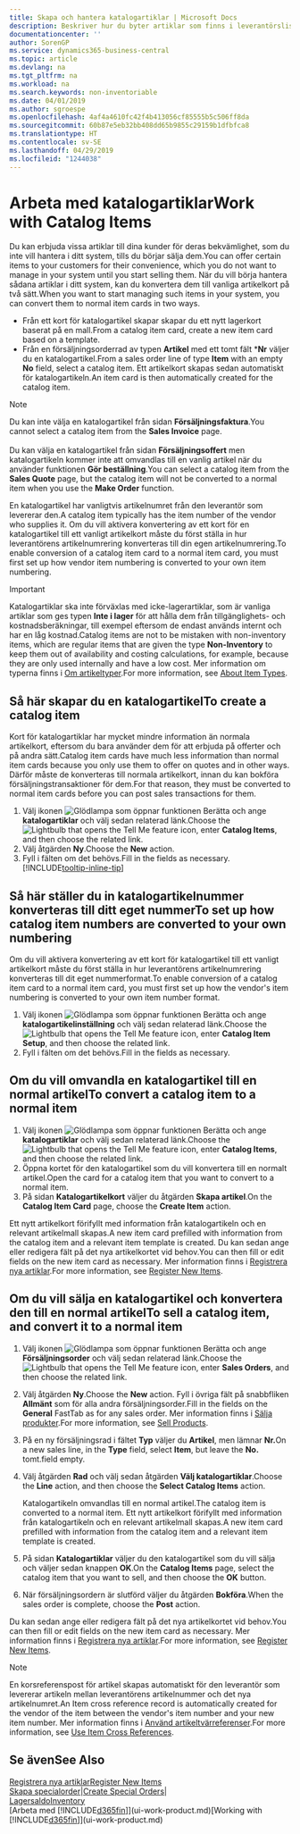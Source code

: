 ```yaml
---
title: Skapa och hantera katalogartiklar | Microsoft Docs
description: Beskriver hur du byter artiklar som finns i leverantörslistan av artiklar, men inte i listan med poster.
documentationcenter: ''
author: SorenGP
ms.service: dynamics365-business-central
ms.topic: article
ms.devlang: na
ms.tgt_pltfrm: na
ms.workload: na
ms.search.keywords: non-inventoriable
ms.date: 04/01/2019
ms.author: sgroespe
ms.openlocfilehash: 4af4a4610fc42f4b413056cf85555b5c506ff8da
ms.sourcegitcommit: 60b87e5eb32bb408dd65b9855c29159b1dfbfca8
ms.translationtype: HT
ms.contentlocale: sv-SE
ms.lasthandoff: 04/29/2019
ms.locfileid: "1244038"
---
```

# <a name="work-with-catalog-items"></a><span data-ttu-id="935a8-103">Arbeta med katalogartiklar</span><span class="sxs-lookup"><span data-stu-id="935a8-103">Work with Catalog Items</span></span>
<span data-ttu-id="935a8-104">Du kan erbjuda vissa artiklar till dina kunder för deras bekvämlighet, som du inte vill hantera i ditt system, tills du börjar sälja dem.</span><span class="sxs-lookup"><span data-stu-id="935a8-104">You can offer certain items to your customers for their convenience, which you do not want to manage in your system until you start selling them.</span></span> <span data-ttu-id="935a8-105">När du vill börja hantera sådana artiklar i ditt system, kan du konvertera dem till vanliga artikelkort på två sätt.</span><span class="sxs-lookup"><span data-stu-id="935a8-105">When you want to start managing such items in your system, you can convert them to normal item cards in two ways.</span></span>

* <span data-ttu-id="935a8-106">Från ett kort för katalogartikel skapar skapar du ett nytt lagerkort baserat på en mall.</span><span class="sxs-lookup"><span data-stu-id="935a8-106">From a catalog item card, create a new item card based on a template.</span></span>
* <span data-ttu-id="935a8-107">Från en försäljningsorderrad av typen **Artikel** med ett tomt fält \***Nr** väljer du en katalogartikel.</span><span class="sxs-lookup"><span data-stu-id="935a8-107">From a sales order line of type **Item** with an empty **No** field, select a catalog item.</span></span> <span data-ttu-id="935a8-108">Ett artikelkort skapas sedan automatiskt för katalogartikeln.</span><span class="sxs-lookup"><span data-stu-id="935a8-108">An item card is then automatically created for the catalog item.</span></span>

> [!NOTE]  
> <span data-ttu-id="935a8-109">Du kan inte välja en katalogartikel från sidan **Försäljningsfaktura**.</span><span class="sxs-lookup"><span data-stu-id="935a8-109">You cannot select a catalog item from the **Sales Invoice** page.</span></span><br /><br />
> <span data-ttu-id="935a8-110">Du kan välja en katalogartikel från sidan **Försäljningsoffert** men katalogartikeln kommer inte att omvandlas till en vanlig artikel när du använder funktionen **Gör beställning**.</span><span class="sxs-lookup"><span data-stu-id="935a8-110">You can select a catalog item from the **Sales Quote** page, but the catalog item will not be converted to a normal item when you use the **Make Order** function.</span></span>

<span data-ttu-id="935a8-111">En katalogartikel har vanligtvis artikelnumret från den leverantör som levererar den.</span><span class="sxs-lookup"><span data-stu-id="935a8-111">A catalog item typically has the item number of the vendor who supplies it.</span></span> <span data-ttu-id="935a8-112">Om du vill aktivera konvertering av ett kort för en katalogartikel till ett vanligt artikelkort måste du först ställa in hur leverantörens artikelnumrering konverteras till din egen artikelnumrering.</span><span class="sxs-lookup"><span data-stu-id="935a8-112">To enable conversion of a catalog item card to a normal item card, you must first set up how vendor item numbering is converted to your own item numbering.</span></span>   

> [!Important]
> <span data-ttu-id="935a8-113">Katalogartiklar ska inte förväxlas med icke-lagerartiklar, som är vanliga artiklar som ges typen **Inte i lager** för att hålla dem från tillgänglighets- och kostnadsberäkningar, till exempel eftersom de endast används internt och har en låg kostnad.</span><span class="sxs-lookup"><span data-stu-id="935a8-113">Catalog items are not to be mistaken with non-inventory items, which are regular items that are given the type **Non-Inventory** to keep them out of availability and costing calculations, for example, because they are only used internally and have a low cost.</span></span> <span data-ttu-id="935a8-114">Mer information om typerna finns i [Om artikeltyper](inventory-about-item-types.md).</span><span class="sxs-lookup"><span data-stu-id="935a8-114">For more information, see [About Item Types](inventory-about-item-types.md).</span></span>

## <a name="to-create-a-catalog-item"></a><span data-ttu-id="935a8-115">Så här skapar du en katalogartikel</span><span class="sxs-lookup"><span data-stu-id="935a8-115">To create a catalog item</span></span>
<span data-ttu-id="935a8-116">Kort för katalogartiklar har mycket mindre information än normala artikelkort, eftersom du bara använder dem för att erbjuda på offerter och på andra sätt.</span><span class="sxs-lookup"><span data-stu-id="935a8-116">Catalog item cards have much less information than normal item cards because you only use them to offer on quotes and in other ways.</span></span> <span data-ttu-id="935a8-117">Därför måste de konverteras till normala artikelkort, innan du kan bokföra försäljningstransaktioner för dem.</span><span class="sxs-lookup"><span data-stu-id="935a8-117">For that reason, they must be converted to normal item cards before you can post sales transactions for them.</span></span>

1. <span data-ttu-id="935a8-118">Välj ikonen ![Glödlampa som öppnar funktionen Berätta](media/ui-search/search_small.png "Glödlampa som öppnar funktionen Berätta") och ange **katalogartiklar** och välj sedan relaterad länk.</span><span class="sxs-lookup"><span data-stu-id="935a8-118">Choose the ![Lightbulb that opens the Tell Me feature](media/ui-search/search_small.png "Tell me what you want to do") icon, enter **Catalog Items**, and then choose the related link.</span></span>
2. <span data-ttu-id="935a8-119">Välj åtgärden **Ny**.</span><span class="sxs-lookup"><span data-stu-id="935a8-119">Choose the **New** action.</span></span>
3. <span data-ttu-id="935a8-120">Fyll i fälten om det behövs.</span><span class="sxs-lookup"><span data-stu-id="935a8-120">Fill in the fields as necessary.</span></span> [!INCLUDE[tooltip-inline-tip](includes/tooltip-inline-tip_md.md)]

## <a name="to-set-up-how-catalog-item-numbers-are-converted-to-your-own-numbering"></a><span data-ttu-id="935a8-121">Så här ställer du in katalogartikelnummer konverteras till ditt eget nummer</span><span class="sxs-lookup"><span data-stu-id="935a8-121">To set up how catalog item numbers are converted to your own numbering</span></span>
<span data-ttu-id="935a8-122">Om du vill aktivera konvertering av ett kort för katalogartikel till ett vanligt artikelkort måste du först ställa in hur leverantörens artikelnumrering konverteras till dit eget nummerformat.</span><span class="sxs-lookup"><span data-stu-id="935a8-122">To enable conversion of a catalog item card to a normal item card, you must first set up how the vendor's item numbering is converted to your own item number format.</span></span>

1. <span data-ttu-id="935a8-123">Välj ikonen ![Glödlampa som öppnar funktionen Berätta](media/ui-search/search_small.png "Glödlampa som öppnar funktionen Berätta") och ange **katalogartikelinställning** och välj sedan relaterad länk.</span><span class="sxs-lookup"><span data-stu-id="935a8-123">Choose the ![Lightbulb that opens the Tell Me feature](media/ui-search/search_small.png "Tell me what you want to do") icon, enter **Catalog Item Setup**, and then choose the related link.</span></span>
2. <span data-ttu-id="935a8-124">Fyll i fälten om det behövs.</span><span class="sxs-lookup"><span data-stu-id="935a8-124">Fill in the fields as necessary.</span></span>

## <a name="to-convert-a-catalog-item-to-a-normal-item"></a><span data-ttu-id="935a8-125">Om du vill omvandla en katalogartikel till en normal artikel</span><span class="sxs-lookup"><span data-stu-id="935a8-125">To convert a catalog item to a normal item</span></span>
1. <span data-ttu-id="935a8-126">Välj ikonen ![Glödlampa som öppnar funktionen Berätta](media/ui-search/search_small.png "Glödlampa som öppnar funktionen Berätta") och ange **katalogartiklar** och välj sedan relaterad länk.</span><span class="sxs-lookup"><span data-stu-id="935a8-126">Choose the ![Lightbulb that opens the Tell Me feature](media/ui-search/search_small.png "Tell me what you want to do") icon, enter **Catalog Items**, and then choose the related link.</span></span>
2. <span data-ttu-id="935a8-127">Öppna kortet för den katalogartikel som du vill konvertera till en normalt artikel.</span><span class="sxs-lookup"><span data-stu-id="935a8-127">Open the card for a catalog item that you want to convert to a normal item.</span></span>
3. <span data-ttu-id="935a8-128">På sidan **Katalogartikelkort** väljer du åtgärden **Skapa artikel**.</span><span class="sxs-lookup"><span data-stu-id="935a8-128">On the **Catalog Item Card** page, choose the **Create Item** action.</span></span>

<span data-ttu-id="935a8-129">Ett nytt artikelkort förifyllt med information från katalogartikeln och en relevant artikelmall skapas.</span><span class="sxs-lookup"><span data-stu-id="935a8-129">A new item card prefilled with information from the catalog item and a relevant item template is created.</span></span> <span data-ttu-id="935a8-130">Du kan sedan ange eller redigera fält på det nya artikelkortet vid behov.</span><span class="sxs-lookup"><span data-stu-id="935a8-130">You can then fill or edit fields on the new item card as necessary.</span></span> <span data-ttu-id="935a8-131">Mer information finns i [Registrera nya artiklar](inventory-how-register-new-items.md).</span><span class="sxs-lookup"><span data-stu-id="935a8-131">For more information, see [Register New Items](inventory-how-register-new-items.md).</span></span>

## <a name="to-sell-a-catalog-item-and-convert-it-to-a-normal-item"></a><span data-ttu-id="935a8-132">Om du vill sälja en katalogartikel och konvertera den till en normal artikel</span><span class="sxs-lookup"><span data-stu-id="935a8-132">To sell a catalog item, and convert it to a normal item</span></span>
1. <span data-ttu-id="935a8-133">Välj ikonen ![Glödlampa som öppnar funktionen Berätta](media/ui-search/search_small.png "Glödlampa som öppnar funktionen Berätta") och ange **Försäljningsorder** och välj sedan relaterad länk.</span><span class="sxs-lookup"><span data-stu-id="935a8-133">Choose the ![Lightbulb that opens the Tell Me feature](media/ui-search/search_small.png "Tell me what you want to do") icon, enter **Sales Orders**, and then choose the related link.</span></span>
2. <span data-ttu-id="935a8-134">Välj åtgärden **Ny**.</span><span class="sxs-lookup"><span data-stu-id="935a8-134">Choose the **New** action.</span></span> <span data-ttu-id="935a8-135">Fyll i övriga fält på snabbfliken **Allmänt** som för alla andra försäljningsorder.</span><span class="sxs-lookup"><span data-stu-id="935a8-135">Fill in the fields on the **General** FastTab as for any sales order.</span></span> <span data-ttu-id="935a8-136">Mer information finns i [Sälja produkter](sales-how-sell-products.md).</span><span class="sxs-lookup"><span data-stu-id="935a8-136">For more information, see [Sell Products](sales-how-sell-products.md).</span></span>
3. <span data-ttu-id="935a8-137">På en ny försäljningsrad i fältet **Typ** väljer du **Artikel**, men lämnar **Nr.**</span><span class="sxs-lookup"><span data-stu-id="935a8-137">On a new sales line, in the **Type** field, select **Item**, but leave the **No.**</span></span> <span data-ttu-id="935a8-138">tomt.</span><span class="sxs-lookup"><span data-stu-id="935a8-138">field empty.</span></span>
4. <span data-ttu-id="935a8-139">Välj åtgärden **Rad** och välj sedan åtgärden **Välj katalogartiklar**.</span><span class="sxs-lookup"><span data-stu-id="935a8-139">Choose the **Line** action, and then choose the **Select Catalog Items** action.</span></span>

    <span data-ttu-id="935a8-140">Katalogartikeln omvandlas till en normal artikel.</span><span class="sxs-lookup"><span data-stu-id="935a8-140">The catalog item is converted to a normal item.</span></span> <span data-ttu-id="935a8-141">Ett nytt artikelkort förifyllt med information från katalogartikeln och en relevant artikelmall skapas.</span><span class="sxs-lookup"><span data-stu-id="935a8-141">A new item card prefilled with information from the catalog item and a relevant item template is created.</span></span>
5. <span data-ttu-id="935a8-142">På sidan **Katalogartiklar** väljer du den katalogartikel som du vill sälja och väljer sedan knappen **OK**.</span><span class="sxs-lookup"><span data-stu-id="935a8-142">On the **Catalog Items** page, select the catalog item that you want to sell, and then choose the **OK** button.</span></span>
6. <span data-ttu-id="935a8-143">När försäljningsordern är slutförd väljer du åtgärden **Bokföra**.</span><span class="sxs-lookup"><span data-stu-id="935a8-143">When the sales order is complete, choose the **Post** action.</span></span>

<span data-ttu-id="935a8-144">Du kan sedan ange eller redigera fält på det nya artikelkortet vid behov.</span><span class="sxs-lookup"><span data-stu-id="935a8-144">You can then fill or edit fields on the new item card as necessary.</span></span> <span data-ttu-id="935a8-145">Mer information finns i [Registrera nya artiklar](inventory-how-register-new-items.md).</span><span class="sxs-lookup"><span data-stu-id="935a8-145">For more information, see [Register New Items](inventory-how-register-new-items.md).</span></span>

> [!NOTE]  
>   <span data-ttu-id="935a8-146">En korsreferenspost för artikel skapas automatiskt för den leverantör som levererar artikeln mellan leverantörens artikelnummer och det nya artikelnumret.</span><span class="sxs-lookup"><span data-stu-id="935a8-146">An Item cross reference record is automatically created for the vendor of the item between the vendor's item number and your new item number.</span></span> <span data-ttu-id="935a8-147">Mer information finns i [Använd artikeltvärreferenser](inventory-how-use-item-cross-refs.md).</span><span class="sxs-lookup"><span data-stu-id="935a8-147">For more information, see [Use Item Cross References](inventory-how-use-item-cross-refs.md).</span></span>

## <a name="see-also"></a><span data-ttu-id="935a8-148">Se även</span><span class="sxs-lookup"><span data-stu-id="935a8-148">See Also</span></span>
[<span data-ttu-id="935a8-149">Registrera nya artiklar</span><span class="sxs-lookup"><span data-stu-id="935a8-149">Register New Items</span></span>](inventory-how-register-new-items.md)  
<span data-ttu-id="935a8-150">[Skapa specialorder](sales-how-to-create-special-orders.md)|</span><span class="sxs-lookup"><span data-stu-id="935a8-150">[Create Special Orders](sales-how-to-create-special-orders.md)|</span></span>  
[<span data-ttu-id="935a8-151">Lagersaldo</span><span class="sxs-lookup"><span data-stu-id="935a8-151">Inventory</span></span>](inventory-manage-inventory.md)  
<span data-ttu-id="935a8-152">[Arbeta med [!INCLUDE[d365fin](includes/d365fin_md.md)]](ui-work-product.md)</span><span class="sxs-lookup"><span data-stu-id="935a8-152">[Working with [!INCLUDE[d365fin](includes/d365fin_md.md)]](ui-work-product.md)</span></span>
